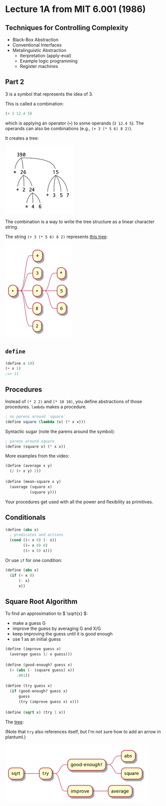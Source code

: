 # Lecture 1A from MIT 6.001 (1986)

## Techniques for Controlling Complexity

- Black-Box Abstraction
- Conventional Interfaces
- Metalinguistic Abstraction
  - Iterpretation (apply-eval)
  - Example logic programming
  - Register machines


## Part 2

3 is a symbol that represents the idea of 3.

This is called a combination:

```scheme
(+ 3 12.4 5)
```

which is applying an operator (`+`) to some operands (`3 12.4 5`). The operands can also be combinations (e.g., `(+ 3 (* 5 6) 8 2)`).

It creates a tree:

![tree](../assets/fig-1.1.2.png)

The combination is a way to write the tree structure as a linear character string.

The string `(+ 3 (* 5 6) 8 2)` represents [this tree](http://www.plantuml.com/plantuml/uml/SoWkIImgoStCIybDBE3IKdZKi8XBIqj16qGO0mc8093M0fEcOD8C96418eou75BpKg3Q0G00):

![tree](../assets/lecture-1a-combination-tree.png)

## `define`

```scheme
(define x 10)
(+ x 1)
;=> 11
```

## Procedures

Instead of `(* 2 2)` and `(* 10 10)`, you define abstractions of those procedures. `lambda` makes a procedure.

```scheme
; no parens around `square`
(define square (lambda (x) (* x x)))
```

Syntactic sugar (note the parens around the symbol):

```scheme
; parens around square
(define (square x) (* x x))
```

More examples from the video:

```scheme
(define (average x y)
  (/ (+ x y) 2))

(define (mean-square x y)
  (average (square x)
           (square y)))
```

Your procedures get used with all the power and flexibility as primitives.

## Conditionals

```scheme
(define (abs x)
  ; predicates and actions
  (cond ((< x 0) (- x))
        ((= x 0) 0)
        ((> x 0) x)))
```

Or use `if` for one condition:

```scheme
(define (abs x)
  (if (< x 0)
      (- x)
      x))
```

## Square Root Algorithm

To find an approximation to $ \sqrt{x} $:

- make a guess G
- improve the guess by averaging G and X/G
- keep improving the guess until it is good enough
- use 1 as an initial guess

```scheme
(define (improve guess x)
  (average guess (/ x guess)))

(define (good-enough? guess x)
  (< (abs (- (square guess) x))
     .001))

(define (try guess x)
  (if (good-enough? guess x)
      guess
      (try (improve guess x) x)))

(define (sqrt x) (try 1 x))
```

The [tree](http://www.plantuml.com/plantuml/uml/BSn12WKX2CRnlQTeBRmplAxYa3GjoiOicDkFH2lbpuyl3YErMbggr073UDG0CPY-W7wpIFfnavdllmSlT8tzE9sal5MfNMNn0OkLCaFabixm1m00):

(Note that `try` also references itself, but I'm not sure how to add an arrow in plantuml.)

![square root procedure tree](../assets/lecture-1a-tree-square-algorithm.png)
